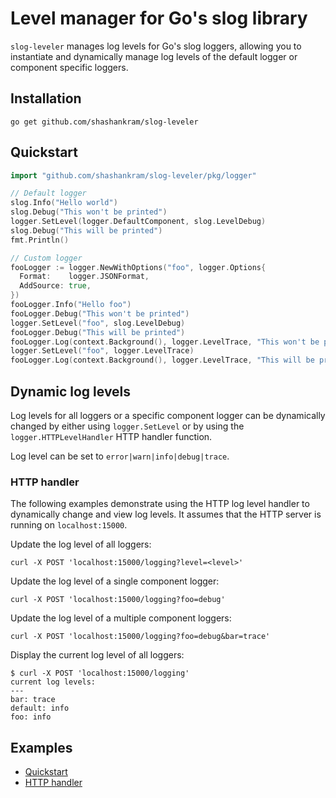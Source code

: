 # Level manager for Go's slog library

`slog-leveler` manages log levels for Go's slog loggers, allowing you to instantiate and dynamically manage log levels of the default logger or component specific loggers.

## Installation

```
go get github.com/shashankram/slog-leveler
```

## Quickstart

```go
import "github.com/shashankram/slog-leveler/pkg/logger"

// Default logger
slog.Info("Hello world")
slog.Debug("This won't be printed")
logger.SetLevel(logger.DefaultComponent, slog.LevelDebug)
slog.Debug("This will be printed")
fmt.Println()

// Custom logger
fooLogger := logger.NewWithOptions("foo", logger.Options{
  Format:    logger.JSONFormat,
  AddSource: true,
})
fooLogger.Info("Hello foo")
fooLogger.Debug("This won't be printed")
logger.SetLevel("foo", slog.LevelDebug)
fooLogger.Debug("This will be printed")
fooLogger.Log(context.Background(), logger.LevelTrace, "This won't be printed")
logger.SetLevel("foo", logger.LevelTrace)
fooLogger.Log(context.Background(), logger.LevelTrace, "This will be printed")
```

## Dynamic log levels

Log levels for all loggers or a specific component logger can be dynamically changed by either using `logger.SetLevel` or by using the `logger.HTTPLevelHandler` HTTP handler function.

Log level can be set to `error|warn|info|debug|trace`.

### HTTP handler

The following examples demonstrate using the HTTP log level handler to dynamically change and view log levels.
It assumes that the HTTP server is running on `localhost:15000`.

Update the log level of all loggers:
```
curl -X POST 'localhost:15000/logging?level=<level>'
```

Update the log level of a single component logger:
```
curl -X POST 'localhost:15000/logging?foo=debug'
```

Update the log level of a multiple component loggers:
```
curl -X POST 'localhost:15000/logging?foo=debug&bar=trace'
```

Display the current log level of all loggers:
```console
$ curl -X POST 'localhost:15000/logging'
current log levels:
---
bar: trace
default: info
foo: info
```

## Examples

- [Quickstart](/examples/quickstart/quickstart.go)
- [HTTP handler](/examples/dynamic/logging.go)